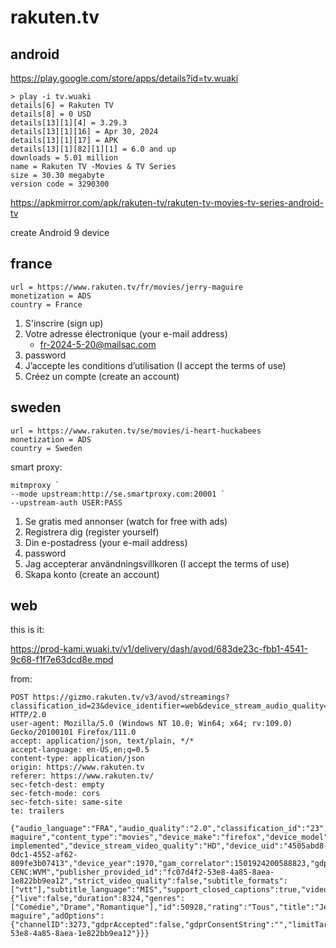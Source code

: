 # rakuten.tv

## android

https://play.google.com/store/apps/details?id=tv.wuaki

~~~
> play -i tv.wuaki
details[6] = Rakuten TV
details[8] = 0 USD
details[13][1][4] = 3.29.3
details[13][1][16] = Apr 30, 2024
details[13][1][17] = APK
details[13][1][82][1][1] = 6.0 and up
downloads = 5.01 million
name = Rakuten TV -Movies & TV Series
size = 30.30 megabyte
version code = 3290300
~~~

https://apkmirror.com/apk/rakuten-tv/rakuten-tv-movies-tv-series-android-tv

create Android 9 device

## france

~~~
url = https://www.rakuten.tv/fr/movies/jerry-maguire
monetization = ADS
country = France
~~~

1. S'inscrire (sign up)
2. Votre adresse électronique (your e-mail address)
   - fr-2024-5-20@mailsac.com
3. password
4. J’accepte les conditions d’utilisation (I accept the terms of use)
5. Créez un compte (create an account)

## sweden

~~~
url = https://www.rakuten.tv/se/movies/i-heart-huckabees
monetization = ADS
country = Sweden
~~~

smart proxy:

~~~
mitmproxy `
--mode upstream:http://se.smartproxy.com:20001 `
--upstream-auth USER:PASS
~~~

1. Se gratis med annonser (watch for free with ads)
2. Registrera dig (register yourself)
3. Din e-postadress (your e-mail address)
4. password
5. Jag accepterar användningsvillkoren (I accept the terms of use)
6. Skapa konto (create an account)

## web

this is it:

https://prod-kami.wuaki.tv/v1/delivery/dash/avod/683de23c-fbb1-4541-9c68-f1f7e63dcd8e.mpd

from:

~~~
POST https://gizmo.rakuten.tv/v3/avod/streamings?classification_id=23&device_identifier=web&device_stream_audio_quality=2.0&device_stream_hdr_type=NONE&device_stream_video_quality=FHD&disable_dash_legacy_packages=false&locale=fr&market_code=fr HTTP/2.0
user-agent: Mozilla/5.0 (Windows NT 10.0; Win64; x64; rv:109.0) Gecko/20100101 Firefox/111.0
accept: application/json, text/plain, */*
accept-language: en-US,en;q=0.5
content-type: application/json
origin: https://www.rakuten.tv
referer: https://www.rakuten.tv/
sec-fetch-dest: empty
sec-fetch-mode: cors
sec-fetch-site: same-site
te: trailers

{"audio_language":"FRA","audio_quality":"2.0","classification_id":"23","content_id":"jerry-maguire","content_type":"movies","device_make":"firefox","device_model":"GENERIC","device_serial":"not implemented","device_stream_video_quality":"HD","device_uid":"4505abd8-0dc1-4552-af62-809fe3b07413","device_year":1970,"gam_correlator":1501924200588823,"gdpr_consent_opt_out":"0","gdpr_consent":"","hdr_type":"NONE","ifa_subscriber_id":null,"ifa_type":"ppid","player_height":1080,"player_width":1920,"player":"web:DASH-CENC:WVM","publisher_provided_id":"fc07d4f2-53e8-4a85-8aea-1e822bb9ea12","strict_video_quality":false,"subtitle_formats":["vtt"],"subtitle_language":"MIS","support_closed_captions":true,"video_type":"stream","support_thumbnails":true,"app_bundle":"com.rakutentv.web","app_name":"RakutenTV","url":"rakuten.tv","requestedContent":{"live":false,"duration":8324,"genres":["Comédie","Drame","Romantique"],"id":50928,"rating":"Tous","title":"Jerry maguire","adOptions":{"channelID":3273,"gdprAccepted":false,"gdprConsentString":"","limitTargetedAds":1,"playerOrigin":"playerpage","gdprConsentOptOut":"0","publisherProvidedId":"fc07d4f2-53e8-4a85-8aea-1e822bb9ea12"}}}
~~~
